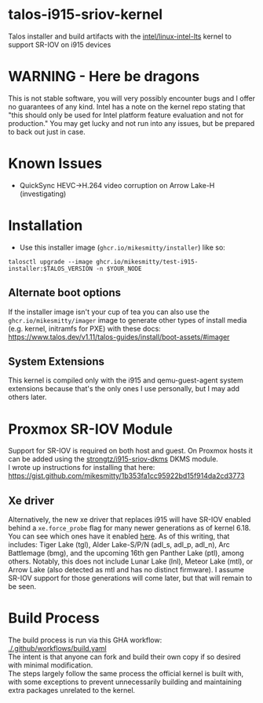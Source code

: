 # talos-i915-sriov-kernel
Talos installer and build artifacts with the [intel/linux-intel-lts](https://github.com/intel/linux-intel-lts) kernel to support SR-IOV on i915 devices

# WARNING - Here be dragons
This is not stable software, you will very possibly encounter bugs and I offer no guarantees of any kind. Intel has a note on the kernel repo stating that "this should only be used for Intel platform feature evaluation and not for production." You may get lucky and not run into any issues, but be prepared to back out just in case. 

# Known Issues
- QuickSync HEVC->H.264 video corruption on Arrow Lake-H (investigating)

# Installation
- Use this installer image (`ghcr.io/mikesmitty/installer`) like so:
```
talosctl upgrade --image ghcr.io/mikesmitty/test-i915-installer:$TALOS_VERSION -n $YOUR_NODE
```

## Alternate boot options
If the installer image isn't your cup of tea you can also use the `ghcr.io/mikesmitty/imager` image to generate other types of install media (e.g. kernel, initramfs for PXE) with these docs: https://www.talos.dev/v1.11/talos-guides/install/boot-assets/#imager

## System Extensions
This kernel is compiled only with the i915 and qemu-guest-agent system extensions because that's the only ones I use personally, but I may add others later.

# Proxmox SR-IOV Module
Support for SR-IOV is required on both host and guest. On Proxmox hosts it can be added using the [strongtz/i915-sriov-dkms](https://github.com/strongtz/i915-sriov-dkms) DKMS module.  
I wrote up instructions for installing that here: https://gist.github.com/mikesmitty/1b353fa1cc95922bd15f914da2cd3773

## Xe driver
Alternatively, the new xe driver that replaces i915 will have SR-IOV enabled behind a `xe.force_probe` flag for many newer generations as of kernel 6.18. You can see which ones have it enabled [here](https://github.com/torvalds/linux/blob/918bd789d62e6ecbcbc37b2c631ee9127f17bfa9/drivers/gpu/drm/xe/xe_pci.c#L167-L350). As of this writing, that includes: Tiger Lake (tgl), Alder Lake-S/P/N (adl_s, adl_p, adl_n), Arc Battlemage (bmg), and the upcoming 16th gen Panther Lake (ptl), among others. Notably, this does not include Lunar Lake (lnl), Meteor Lake (mtl), or Arrow Lake (also detected as mtl and has no distinct firmware). I assume SR-IOV support for those generations will come later, but that will remain to be seen.

# Build Process
The build process is run via this GHA workflow: [./.github/workflows/build.yaml](./.github/workflows/build.yaml)  
The intent is that anyone can fork and build their own copy if so desired with minimal modification.  
The steps largely follow the same process the official kernel is built with, with some exceptions to prevent unnecessarily building and maintaining extra packages unrelated to the kernel.